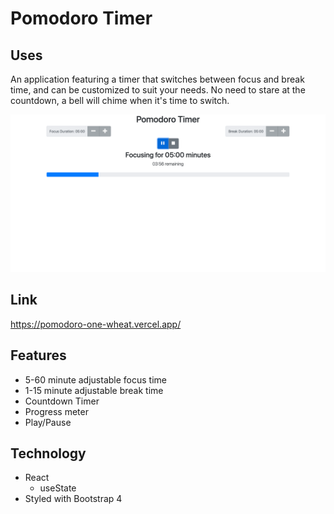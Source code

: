 # Pomodoro Timer

## Uses

An application featuring a timer that switches between focus and break time, and can be customized to suit your needs. No need to stare at the countdown, a bell will chime when it's time to switch. 

![A screen shot of my Pomodoro Timer App](/public/images/Pomodoro.png "Pomodoro Timer")

## Link

https://pomodoro-one-wheat.vercel.app/


## Features

*  5-60 minute adjustable focus time  
*  1-15 minute adjustable break time  
*  Countdown Timer  
*  Progress meter  
*  Play/Pause

## Technology

*  React
   *  useState   
*  Styled with Bootstrap 4

